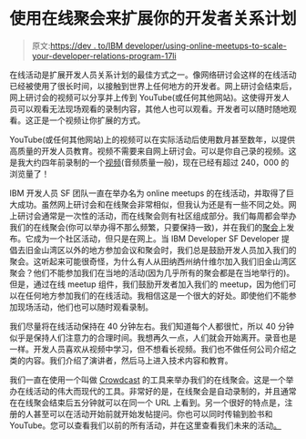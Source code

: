 # 使用在线聚会来扩展你的开发者关系计划

> 原文:[https://dev . to/IBM developer/using-online-meetups-to-scale-your-developer-relations-program-17li](https://dev.to/ibmdeveloper/using-online-meetups-to-scale-your-developer-relations-program-17li)

在线活动是扩展开发人员关系计划的最佳方式之一。像网络研讨会这样的在线活动已经被使用了很长时间，以接触到世界上任何地方的开发者。网上研讨会结束后，网上研讨会的视频可以分享并上传到 YouTube(或任何其他网站)。这使得开发人员可以观看无法现场观看的录制内容，其他人也可以观看。开发者可以随时随地观看。这正是一个视频让你扩展的方式。

YouTube(或任何其他网站)上的视频可以在实际活动后使用数月甚至数年，以提供高质量的开发人员教育。视频不需要来自网上研讨会。可以是你自己录的视频。这是我大约四年前录制的一个[视频](https://www.youtube.com/watch?v=Lz8-fGmb5FE&)(音频质量一般)，现在已经有超过 240，000 的浏览量了！

IBM 开发人员 SF 团队一直在举办名为 online meetups 的在线活动，并取得了巨大成功。虽然网上研讨会和在线聚会非常相似，但我认为还是有一些不同之处。网上研讨会通常是一次性的活动，而在线聚会则有社区组成部分。我们每周都会举办我们的在线聚会(你可以举办得不那么频繁，只要保持一致)，并在我们的[聚会](https://www.meetup.com/IBM-Developer-SF-Bay-Area-Meetup/)上发布。它成为一个社区活动，但只是在网上。当 IBM Developer SF Developer 提倡去旧金山湾区以外的地方参加会议和聚会时，我们总是鼓励开发人员加入我们的聚会。这听起来可能很奇怪，为什么有人从田纳西州纳什维尔加入我们旧金山湾区聚会？他们不能参加我们在当地的活动(因为几乎所有的聚会都是在当地举行的)。但是，通过在线 meetup 组件，我们鼓励开发者加入我们的 meetup，因为他们可以在任何地方参加我们的在线活动。我相信这是一个很大的好处。即使他们不能参加现场活动，他们也可以随时观看录制。

我们尽量将在线活动保持在 40 分钟左右。我们知道每个人都很忙，所以 40 分钟似乎是保持人们注意力的合理时间。我想再久一点，人们就会开始离开。录音也是一样。开发人员喜欢从视频中学习，但不想看长视频。我们也不做任何公司介绍之类的内容。我们介绍了演讲者，然后马上进入技术内容和教育。

我们一直在使用一个叫做 [Crowdcast](http://crowdcast.io) 的工具来举办我们的在线聚会。这是一个举办在线活动的伟大而现代的工具。非常好的是，在线聚会是自动录制的，并且通常在在线聚会结束后五分钟就可以在同一个 URL 上看到。另一个很好的特点是，注册的人甚至可以在活动开始前就开始发帖提问。你也可以同时传输到脸书和 YouTube。您可以查看我们以前的所有活动，并在这里查看我们未来的活动[。](http://crowdcast.io/ibmdevelopersf)